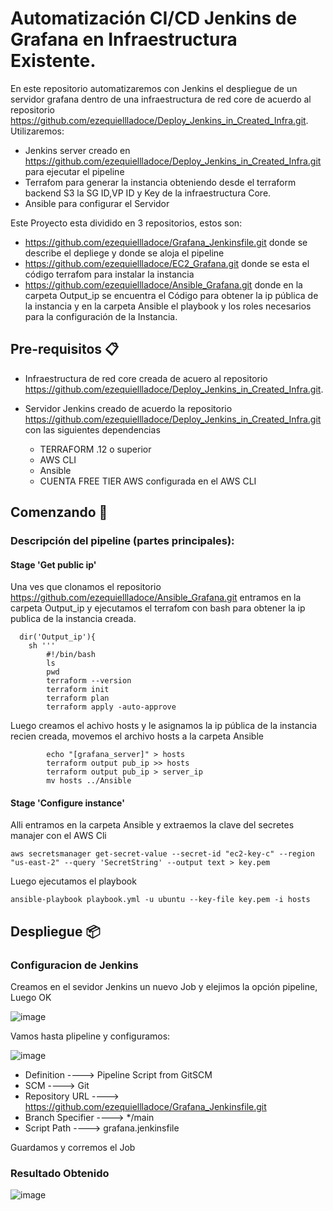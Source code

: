 # Automatización CI/CD Jenkins de Grafana en Infraestructura Existente.

En este repositorio automatizaremos con Jenkins el despliegue de un servidor grafana dentro de una infraestructura de red core de acuerdo  al repositorio  https://github.com/ezequiellladoce/Deploy_Jenkins_in_Created_Infra.git. Utilizaremos:

  - Jenkins server creado en  https://github.com/ezequiellladoce/Deploy_Jenkins_in_Created_Infra.git para ejecutar el pipeline
  - Terrafom para generar la instancia obteniendo desde el terraform backend S3 la SG ID,VP ID y Key de la infraestructura Core.
  - Ansible para configurar el Servidor

Este Proyecto esta dividido en 3 repositorios, estos son:

  - https://github.com/ezequiellladoce/Grafana_Jenkinsfile.git donde se describe el depliege y donde se aloja el pipeline
  - https://github.com/ezequiellladoce/EC2_Grafana.git donde se esta el código terrafom para instalar la instancia
  - https://github.com/ezequiellladoce/Ansible_Grafana.git donde en la carpeta Output_ip se encuentra el Código para obtener la ip pública de la instancia  y en la carpeta Ansible  el playbook y los roles necesarios para la configuración de la Instancia.

## Pre-requisitos 📋

  - Infraestructura de red core creada de acuero al repositorio https://github.com/ezequiellladoce/Deploy_Jenkins_in_Created_Infra.git.

  - Servidor Jenkins creado de acuerdo la repositorio https://github.com/ezequiellladoce/Deploy_Jenkins_in_Created_Infra.git con las siguientes dependencias
    - TERRAFORM .12 o superior
    - AWS CLI
    - Ansible  
    - CUENTA FREE TIER AWS configurada en el AWS CLI

## Comenzando 🚀

### Descripción del pipeline (partes principales):    

#### Stage 'Get public ip'

Una ves que clonamos el repositorio https://github.com/ezequiellladoce/Ansible_Grafana.git entramos en la carpeta Output_ip y ejecutamos el terrafom con bash para obtener la ip publica de la instancia creada.

```
  dir('Output_ip'){
    sh '''
        #!/bin/bash
        ls
        pwd
        terraform --version
        terraform init
        terraform plan
        terraform apply -auto-approve
```
Luego creamos el achivo hosts y le asignamos la ip pública de la instancia recien creada, movemos el archivo hosts a la carpeta Ansible

```
        echo "[grafana_server]" > hosts
        terraform output pub_ip >> hosts
        terraform output pub_ip > server_ip
        mv hosts ../Ansible
```
#### Stage 'Configure instance'

Alli entramos en la carpeta Ansible y extraemos la clave del secretes manajer con el AWS Cli

```
aws secretsmanager get-secret-value --secret-id "ec2-key-c" --region "us-east-2" --query 'SecretString' --output text > key.pem

```
Luego ejecutamos el playbook

```
ansible-playbook playbook.yml -u ubuntu --key-file key.pem -i hosts

```

## Despliegue 📦

### Configuracion de Jenkins

Creamos en el sevidor Jenkins un nuevo Job y elejimos la opción pipeline, Luego  OK

![image](https://user-images.githubusercontent.com/67485607/120206408-7529fb80-c22b-11eb-98b5-bae4aa061a41.png)

Vamos hasta plipeline y configuramos:

![image](https://user-images.githubusercontent.com/67485607/120208727-1a45d380-c22e-11eb-970e-090779c1dd8e.png)

- Definition        ----> Pipeline Script from GitSCM
- SCM               ----> Git
- Repository URL    ----> https://github.com/ezequiellladoce/Grafana_Jenkinsfile.git
- Branch Specifier  ----> */main
- Script Path       ----> grafana.jenkinsfile

Guardamos y corremos el Job

### Resultado Obtenido

![image](https://user-images.githubusercontent.com/67485607/120209063-84f70f00-c22e-11eb-97c6-c6b71e1f745e.png)
